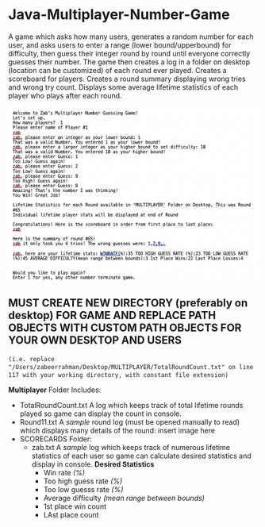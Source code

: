# Java-Multiplayer-Number-Game
A game which asks how many users, generates a random number for each user, and asks users to enter a range (lower bound/upperbound) for difficulty, then guess their integer round by round until everyone correctly guesses their number.
The game then creates a log in a folder on desktop (location can be customized) of each round ever played.
Creates a scoreboard for players.
Creates a round summary displaying wrong tries and wrong try count.
Displays some average lifetime statistics of each player who plays after each round.

![](images/1player.png)

## MUST CREATE NEW DIRECTORY (preferably on desktop) FOR GAME AND REPLACE PATH OBJECTS WITH CUSTOM PATH OBJECTS FOR YOUR OWN DESKTOP AND USERS
    (i.e. replace "/Users/zabeerrahman/Desktop/MULTIPLAYER/TotalRoundCount.txt" on line 117 with your working directory, with constant file extension)
    
__Multiplayer__ Folder Includes:
  * TotalRoundCount.txt
        A log which keeps track of total lifetime rounds played so game can display the count in console.
  * Round11.txt
        A *sample* round log (must be opened manually to read) which displays many details of the round:
        insert image here
  * SCORECARDS Folder:
    * zab.txt
    A *sample* log which keeps track of numerous lifetime statistics of each user so game can calculate desired statistics and display in console.
      __Desired Statistics__
        * Win rate *(%)*
        * Too high guess rate *(%)*
        * Too low guesss rate *(%)*
        * Average difficulty *(mean range between bounds)*
        * 1st place win count
        * LAst place count

